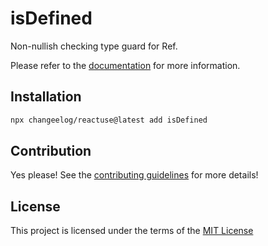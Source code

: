 # isDefined

Non-nullish checking type guard for Ref.

Please refer to the [documentation](#) for more information.

## Installation

```bash
npx changeelog/reactuse@latest add isDefined
```

## Contribution

Yes please! See the [contributing guidelines](/CONTRIBUTING.md) for more details!

## License

This project is licensed under the terms of the [MIT License](/LICENSE)

